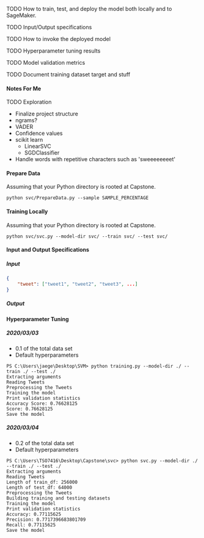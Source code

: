 TODO How to train, test, and deploy the model both locally and to SageMaker.

TODO Input/Output specifications

TODO How to invoke the deployed model

TODO Hyperparameter tuning results

TODO Model validation metrics

TODO Document training dataset target and stuff

#### Notes For Me

TODO Exploration

- Finalize project structure
- ngrams?
- VADER
- Confidence values
- scikit learn
  - LinearSVC
  - SGDClassifier
- Handle words with repetitive characters such as 'sweeeeeeeet'

#### Prepare Data

Assuming that your Python directory is rooted at Capstone.

```console
python svc/PrepareData.py --sample SAMPLE_PERCENTAGE
```

#### Training Locally

Assuming that your Python directory is rooted at Capstone.

```console
python svc/svc.py --model-dir svc/ --train svc/ --test svc/
```

#### Input and Output Specifications

##### Input

```json
{
    "tweet": ["tweet1", "tweet2", "tweet3", ...]
}
```

##### Output

#### Hyperparameter Tuning

##### 2020/03/03

- 0.1 of the total data set
- Default hyperparameters

```console
PS C:\Users\jaege\Desktop\SVM> python training.py --model-dir ./ --train ./ --test ./
Extracting arguments
Reading Tweets
Preprocessing the Tweets
Training the model
Print validation statistics
Accuracy Score: 0.76628125
Score: 0.76628125
Save the model
```

##### 2020/03/04

- 0.2 of the total data set
- Default hyperparameters

```console
PS C:\Users\TSO7416\Desktop\Capstone\svc> python svc.py --model-dir ./ --train ./ --test ./
Extracting arguments
Reading Tweets
Length of train_df: 256000
Length of test_df: 64000
Preprocessing the Tweets
Building training and testing datasets
Training the model
Print validation statistics
Accuracy: 0.77115625
Precision: 0.7717396683801709
Recall: 0.77115625
Save the model
```
